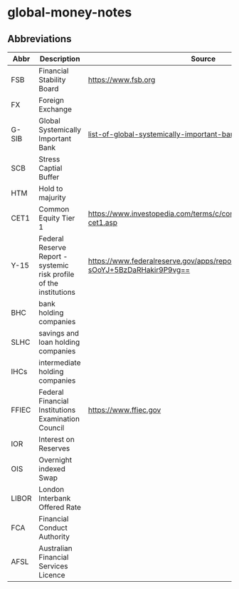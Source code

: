 # global-money-notes

## Abbreviations
| Abbr  | Description | Source
| ---   | ---         | --- 
| FSB   | Financial Stability Board | https://www.fsb.org
| FX    | Foreign Exchange
| G-SIB | Global Systemically Important Bank | [list-of-global-systemically-important-banks-g-sibs](https://www.fsb.org/2019/11/2019-list-of-global-systemically-important-banks-g-sibs/)
| SCB   | Stress Captial Buffer
| HTM   | Hold to majurity
| CET1  | Common Equity Tier 1 | https://www.investopedia.com/terms/c/common-equity-tier-1-cet1.asp
| Y-15  | Federal Reserve Report - systemic risk profile of the institutions | https://www.federalreserve.gov/apps/reportforms/reportdetail.aspx?sOoYJ+5BzDaRHakir9P9vg==
| BHC   | bank holding companies
| SLHC  | savings and loan holding companies
| IHCs  | intermediate holding companies
| FFIEC | Federal Financial Institutions Examination Council | https://www.ffiec.gov
| IOR   | Interest on Reserves
| OIS   | Overnight indexed Swap
| LIBOR | London Interbank Offered Rate
| FCA   | Financial Conduct Authority
| AFSL  | Australian Financial Services Licence
